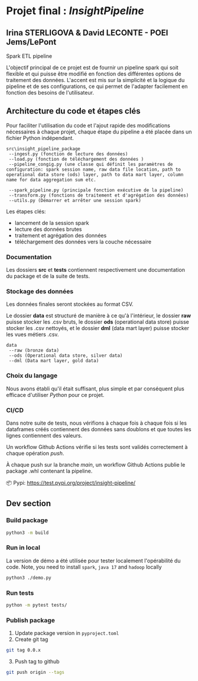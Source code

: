 # Projet final : *InsightPipeline*
## Irina STERLIGOVA & David LECONTE - POEI Jems/LePont

Spark ETL pipeline

L'objectif principal de ce projet est de fournir un pipeline spark qui soit flexible et qui puisse être modifié en fonction des différentes options de traitement des données. L'accent est mis sur la simplicité et la logique du pipeline et de ses configurations, ce qui permet de l'adapter facilement en fonction des besoins de l'utilisateur. 

## Architecture du code et étapes clés

Pour faciliter l'utilisation du code et l'ajout rapide des modifications nécessaires à chaque projet, chaque étape du pipeline a été placée dans un fichier Python indépendant. 

```
src\insight_pipeline_package
 --ingest.py (fonction de lecture des données)
 --load.py (fonction de téléchargement des données )
 --pipeline_congig.py (une classe qui définit les paramètres de configuration: spark session name, raw data file location, path to operational data store (ods) layer, path to data mart layer, column name for data aggregation sum etc.
  
 --spark_pipeline.py (principale fonction exécutive de la pipeline)
 --transform.py (fonctions de traitement et d'agrégation des données)
 --utils.py (Démarrer et arrêter une session spark)

```
Les étapes clés: 

- lancement de la session spark
- lecture des données brutes
- traitement et agrégation des données
- téléchargement des données vers la couche nécessaire


### Documentation

Les dossiers **src** et **tests** contiennent respectivement une documentation du package et de la suite de tests.

### Stockage des données

Les données finales seront stockées au format CSV.

Le dossier **data** est structuré de manière à ce qu'à l'intérieur, le dossier **raw** puisse stocker les .csv bruts, le dossier **ods** (operational data store) puisse stocker les .csv nettoyés, et le dossier **dml** (data mart layer) puisse stocker les vues métiers .csv.

```
data
 --raw (bronze data)
 --ods (Operational data store, silver data)
 --dml (Data mart layer, gold data)
```

### Choix du langage

Nous avons établi qu'il était suffisant, plus simple et par conséquent plus efficace d'utiliser *Python* pour ce projet.

### CI/CD

Dans notre suite de tests, nous vérifions à chaque fois  à chaque fois si les dataframes créés contiennent des données sans doublons et que toutes les lignes contiennent des valeurs.

Un workflow Github Actions vérifie si les tests sont validés correctement à chaque opération *push*.

À chaque push sur la branche *main*, un workflow Github Actions publie le package .whl contenant la pipeline.

📦 Pypi: https://test.pypi.org/project/insight-pipeline/


## Dev section

### Build package

```bash
python3 -m build
```

### Run in local

La version de démo a été utilisée pour tester localement l'opérabilité du code.
Note, you need to install `spark`, `java 17` and `hadoop` locally

```bash
python3 ./demo.py 
```

### Run tests

```bash
python -m pytest tests/
```

### Publish package

1. Update package version in `pyproject.toml`
2. Create git tag

```bash
git tag 0.0.x
```

3. Push tag to github

```bash
git push origin --tags
```